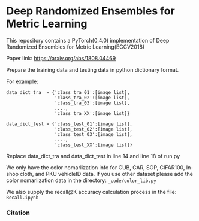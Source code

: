 # Deep Randomized Ensembles for Metric Learning

This repository contains a PyTorch(0.4.0) implementation of Deep Randomized Ensembles for Metric Learning(ECCV2018)

Paper link: https://arxiv.org/abs/1808.04469

Prepare the training data and testing data in python dictionary format. 

For example:
```
data_dict_tra  = {'class_tra_01':[image list],
                  'class_tra_02':[image list],
                  'class_tra_03':[image list],
                  ....,
                  'class_tra_XX':[image list]}
                 
data_dict_test = {'class_test_01':[image list],
                  'class_test_02':[image list],
                  'class_test_03':[image list],
                  ....,
                  'class_test_XX':[image list]}
```
                 

Replace data_dict_tra and data_dict_test in line 14 and line 18 of run.py

We only have the color nomarlization info for CUB, CAR, SOP, CIFAR100, In-shop cloth, and PKU vehicleID data. If you use other dataset please add the color nomarlization data in the directory: ```_code/color_lib.py```

We also supply the recall@K accuracy calculation process in the file: ```Recall.ipynb```


### Citation
```

```